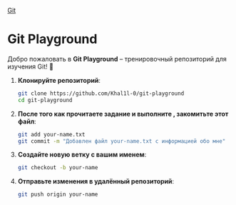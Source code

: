 [Git](https://media2.dev.to/dynamic/image/width=1000,height=420,fit=cover,gravity=auto,format=auto/https%3A%2F%2Fdev-to-uploads.s3.amazonaws.com%2Fuploads%2Farticles%2Fqdvtd6rxe9ljmsmttkzv.png)
# Git Playground

Добро пожаловать в **Git Playground** – тренировочный репозиторий для изучения Git! 🚀

1. **Клонируйте репозиторий**:
   ```bash
   git clone https://github.com/Khal1l-0/git-playground
   cd git-playground
   ```
2. **После того как прочитаете задание и выполните , закомитьте этот файл**:
   ```bash
   git add your-name.txt
   git commit -m "Добавлен файл your-name.txt с информацией обо мне"
   ```
3. **Создайте новую ветку с вашим именем**:
   ```bash
   git checkout -b your-name
   ```
4. **Отправьте изменения в удалённый репозиторий**:
   ```bash
   git push origin your-name
   ```
